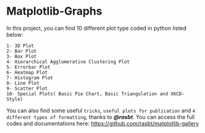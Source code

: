 # Matplotlib-Graphs

In this project, you can find 10 different plot type coded in python listed below:


    1- 3D Plot
    2- Bar Plot
    3- Box Plot
    4- Hierarchical Agglomerative Clustering Plot
    5- Errorbar Plot
    6- Heatmap Plot
    7- Histogram Plot
    8- Line Plot
    9- Scatter Plot
    10- Special Plots( Basic Pie Chart, Basic Triangulation and XKCD-Style)
    
    
You can also find some useful ```tricks```, ```useful plots for publication``` and ```4 different types of formatting```, thanks to ***@rasbt***. You can access the full codes and documentations here: https://github.com/rasbt/matplotlib-gallery
    

